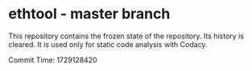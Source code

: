 # ethtool - master branch

This repository contains the frozen state of the repository.
Its history is cleared. It is used only for static code
analysis with Codacy.

Commit Time: 1729128420